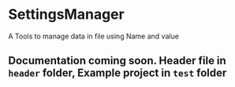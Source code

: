# SettingsManager
A Tools to manage data in file using Name and value

## Documentation coming soon. Header file in `header` folder, Example project in `test` folder
